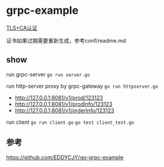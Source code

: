 # grpc-example

[TLS+CA认证](./conf)

证书如果过期需要重新生成，参考conf/readme.md

## show

run grpc-server
`go run server.go`

run http-server proxy by grpc-gateway
`go run httpserver.go`

* http://127.0.0.1:8081/v1/prod/123123
* http://127.0.0.1:8081/v1/prodInfo/123123
* http://127.0.0.1:8081/v1/orderInfo/123123

run client
`go run client.go`
`go test client_test.go`

## 参考
https://github.com/EDDYCJY/go-grpc-example
